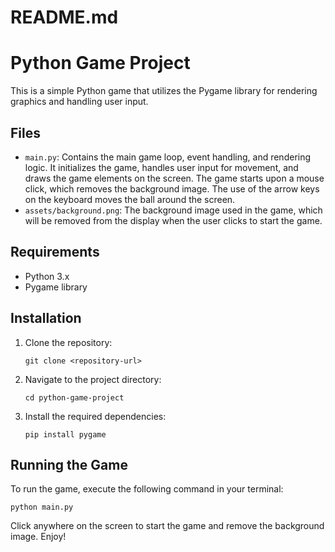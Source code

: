 # README.md

# Python Game Project

This is a simple Python game that utilizes the Pygame library for rendering graphics and handling user input.

## Files

- `main.py`: Contains the main game loop, event handling, and rendering logic. It initializes the game, handles user input for movement, and draws the game elements on the screen. The game starts upon a mouse click, which removes the background image.
The use of the arrow keys on the keyboard moves the ball around the screen.
- `assets/background.png`: The background image used in the game, which will be removed from the display when the user clicks to start the game.

## Requirements

- Python 3.x
- Pygame library

## Installation

1. Clone the repository:
   ```
   git clone <repository-url>
   ```
2. Navigate to the project directory:
   ```
   cd python-game-project
   ```
3. Install the required dependencies:
   ```
   pip install pygame
   ```

## Running the Game

To run the game, execute the following command in your terminal:
```
python main.py
```

Click anywhere on the screen to start the game and remove the background image. Enjoy!